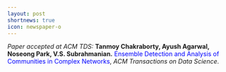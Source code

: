 ```yaml
---
layout: post
shortnews: true
icon: newspaper-o
---
```

<i>Paper accepted at ACM TDS:</i> <b>Tanmoy Chakraborty, Ayush Agarwal, Noseong Park, V.S. Subrahmanian.</b> <font color="blue">Ensemble Detection and Analysis of Communities in Complex Networks</font>, <i>ACM Transactions on Data Science</i>.